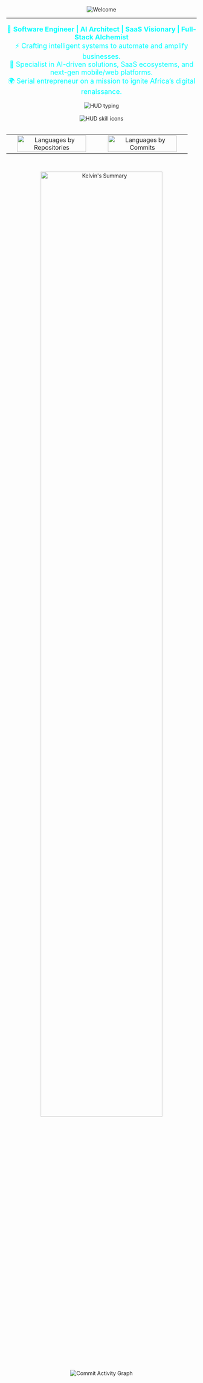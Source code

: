 <!-- FUTURISTIC HUD THEME README FOR MURITHI KELVIN -->

<div align="center">
  
<img src="https://readme-typing-svg.herokuapp.com?font=Orbitron&size=30&duration=3000&pause=1000&color=00FFFF&center=true&vCenter=true&width=600&lines=Initializing...;Welcome+to+muri7hi+Labs&repeat=false" alt="Welcome" />



 
</div>


---

<p align="center" style="color:#00FFFF; font-size:18px;">
🚀 <strong>Software Engineer | AI Architect | SaaS Visionary | Full-Stack Alchemist</strong><br/>
⚡ Crafting intelligent systems to automate and amplify businesses.<br/>
🧠 Specialist in AI-driven solutions, SaaS ecosystems, and next-gen mobile/web platforms.<br/>
🌍 Serial entrepreneur on a mission to ignite Africa’s digital renaissance.
</p>



<div align="center">
  <img src="https://readme-typing-svg.herokuapp.com?font=Orbitron&size=30&duration=3000&color=00FFFF&center=true&vCenter=true&lines=Mapping+Systems+...;Loading+Tech+Stacks+...;Activating+Modules..." alt="HUD typing" />
</div>

<br />

<div align="center">
  <img src="https://skillicons.dev/icons?i=react,nextjs,tailwind,django,nodejs,fastapi,flutter,py,opencv,pytorch,tensorflow,docker,kubernetes,aws,firebase&theme=dark" alt="HUD skill icons" />
</div>

<br />
<table align="center" width="100%">
  <tr>
    <td width="50%" align="center">
      <img src="https://github-profile-summary-cards.vercel.app/api/cards/repos-per-language?username=muri7hikelvin&theme=tokyonight" alt="Languages by Repositories" width="90%"/>
    </td>
    <td width="50%" align="center">
      <img src="https://github-profile-summary-cards.vercel.app/api/cards/most-commit-language?username=muri7hikelvin&theme=tokyonight" alt="Languages by Commits" width="90%"/>
    </td>
  </tr>
</table>

<br />




<p align="center">
  <img src="https://github-profile-summary-cards.vercel.app/api/cards/profile-details?username=muri7hikelvin&theme=tokyonight" alt="Kelvin's Summary" width="80%" />
</p>


<br />
<p align="center" width="60">

  <img src="https://github-readme-activity-graph.vercel.app/graph?username=muri7hikelvin&theme=react-dark&hide_border=true&area=true&bg_color=000000" alt="Commit Activity Graph" />




</p>
